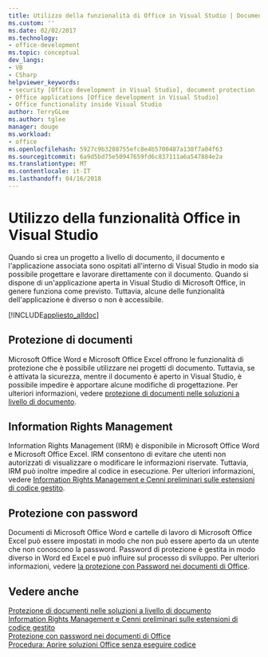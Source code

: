 ```yaml
---
title: Utilizzo della funzionalità di Office in Visual Studio | Documenti Microsoft
ms.custom: ''
ms.date: 02/02/2017
ms.technology:
- office-development
ms.topic: conceptual
dev_langs:
- VB
- CSharp
helpviewer_keywords:
- security [Office development in Visual Studio], document protection
- Office applications [Office development in Visual Studio]
- Office functionality inside Visual Studio
author: TerryGLee
ms.author: tglee
manager: douge
ms.workload:
- office
ms.openlocfilehash: 5927c9b3288755efc8e4b5700487a138f7a04f63
ms.sourcegitcommit: 6a9d5bd75e50947659fd6c837111a6a547884e2a
ms.translationtype: MT
ms.contentlocale: it-IT
ms.lasthandoff: 04/16/2018
---
```

# <a name="using-office-functionality-inside-of-visual-studio"></a>Utilizzo della funzionalità Office in Visual Studio
  Quando si crea un progetto a livello di documento, il documento e l'applicazione associata sono ospitati all'interno di Visual Studio in modo sia possibile progettare e lavorare direttamente con il documento. Quando si dispone di un'applicazione aperta in Visual Studio di Microsoft Office, in genere funziona come previsto. Tuttavia, alcune delle funzionalità dell'applicazione è diverso o non è accessibile.  
  
 [!INCLUDE[appliesto_alldoc](../vsto/includes/appliesto-alldoc-md.md)]  
  
## <a name="document-protection"></a>Protezione di documenti  
 Microsoft Office Word e Microsoft Office Excel offrono le funzionalità di protezione che è possibile utilizzare nei progetti di documento. Tuttavia, se è attivata la sicurezza, mentre il documento è aperto in Visual Studio, è possibile impedire è apportare alcune modifiche di progettazione. Per ulteriori informazioni, vedere [protezione di documenti nelle soluzioni a livello di documento](../vsto/document-protection-in-document-level-solutions.md).  
  
## <a name="information-rights-management"></a>Information Rights Management  
 Information Rights Management (IRM) è disponibile in Microsoft Office Word e Microsoft Office Excel. IRM consentono di evitare che utenti non autorizzati di visualizzare o modificare le informazioni riservate. Tuttavia, IRM può inoltre impedire al codice in esecuzione. Per ulteriori informazioni, vedere [Information Rights Management e Cenni preliminari sulle estensioni di codice gestito](../vsto/information-rights-management-and-managed-code-extensions-overview.md).  
  
## <a name="password-protection"></a>Protezione con password  
 Documenti di Microsoft Office Word e cartelle di lavoro di Microsoft Office Excel può essere impostati in modo che non può essere aperto da un utente che non conoscono la password. Password di protezione è gestita in modo diverso in Word ed Excel e può influire sul processo di sviluppo. Per ulteriori informazioni, vedere [la protezione con Password nei documenti di Office](../vsto/password-protection-on-office-documents.md).  
  
## <a name="see-also"></a>Vedere anche  
 [Protezione di documenti nelle soluzioni a livello di documento](../vsto/document-protection-in-document-level-solutions.md)   
 [Information Rights Management e Cenni preliminari sulle estensioni di codice gestito](../vsto/information-rights-management-and-managed-code-extensions-overview.md)   
 [Protezione con password nei documenti di Office](../vsto/password-protection-on-office-documents.md)   
 [Procedura: Aprire soluzioni Office senza eseguire codice](../vsto/how-to-open-office-solutions-without-running-code.md)  
  
  
